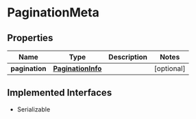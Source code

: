 

# PaginationMeta


## Properties

Name | Type | Description | Notes
------------ | ------------- | ------------- | -------------
**pagination** | [**PaginationInfo**](PaginationInfo.md) |  |  [optional]


## Implemented Interfaces

* Serializable



